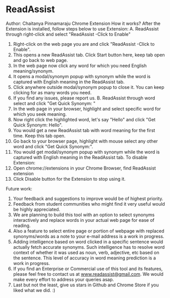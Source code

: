 # ReadAssist
Author: Chaitanya Pinnamaraju
Chrome Extension
How it works?
After the Extension is installed, follow steps below to use Extension:
A. ReadAssist through right-click and select "ReadAssist -Click to Enable"
1. Right-click on the web page you are and click "ReadAssist -Click to Enable".
2. This opens a new ReadAssist tab. Click Start button here, keep tab open and go back to web page.
3. In the web page now click any word for which you need English meaning/synonym.
4. It opens a modal/synonym popup with synonym while the word is captured with English meaning in the ReadAssist tab.
5. Click anywhere outside modal/synonym popup to close it. You can keep clicking for as many words you need.
6. If you find any issues, please report us.
B. ReadAssist through word select and click "Get Quick Synonym: "
1. In the web page in your browser, highlight and select specific word for which you seek meaning.
2. Now right click the highlighted word, let's say "Hello" and click "Get Quick Synonym: Hello".
3. You would get a new ReadAssist tab with word meaning for the first time. Keep this tab open.
4. Go back to your browser page, highlight with mouse select any other word and click "Get Quick Synonym:".
5. You would get modal/synonym popup with synonym while the word is captured with English meaning in the ReadAssist tab.
To disable Extension:
1. Open chrome://extensions in your Chrome Browser, find ReadAssist extension
2. Click Disable button for the Extension to stop using it. 

Future work:
1. Your feedback and suggestions to improve would be of highest priority.
2. Feedback from student communities who might find it very useful would be highly appreciated.
3. We are planning to build this tool with an option to select synonyms interactively and replace words 
in your actual web page for ease of reading.
4. Also a feature to select entire page or portion of webpage with replaced synonyms/words as a note to 
your e-mail address is a work in progress.
5. Adding intelligence based on word clicked in a specific sentence would actually fetch accurate synonyms. 
Such intelligence has to resolve word context of whether it was used as noun, verb, adjective, etc based on 
the sentence. This level of accuracy in word meaning prediction is a work in progress.
6. If you find an Enterprise or Commercial use of this tool and its features, please feel free to contact us 
at www.readassist@gmail.com. We would make every effort to address your queries asap.
7. Last but not the least, give us stars in Github and Chrome Store if you liked what we did. :)
